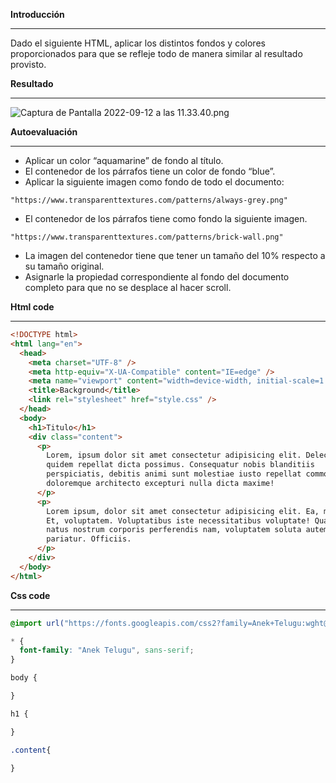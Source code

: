 **Introducción**

---

Dado el siguiente HTML, aplicar los distintos fondos y colores proporcionados para que se refleje todo de manera similar al resultado provisto.

**Resultado**

---

![Captura de Pantalla 2022-09-12 a las 11.33.40.png](https://s3-us-west-2.amazonaws.com/secure.notion-static.com/d4ea236a-533c-4afa-8149-1467d013267f/Captura_de_Pantalla_2022-09-12_a_las_11.33.40.png)

**Autoevaluación**

---

- Aplicar un color “aquamarine” de fondo al título.
- El contenedor de los párrafos tiene un color de fondo “blue”.
- Aplicar la siguiente imagen como fondo de todo el documento:

```
"https://www.transparenttextures.com/patterns/always-grey.png"
```

- El contenedor de los párrafos tiene como fondo la siguiente imagen.

```
"https://www.transparenttextures.com/patterns/brick-wall.png"
```

- La imagen del contenedor tiene que tener un tamaño del 10% respecto a su tamaño original.
- Asignarle la propiedad correspondiente al fondo del documento completo para que no se desplace al hacer scroll.

**Html code**

---

```html
<!DOCTYPE html>
<html lang="en">
  <head>
    <meta charset="UTF-8" />
    <meta http-equiv="X-UA-Compatible" content="IE=edge" />
    <meta name="viewport" content="width=device-width, initial-scale=1.0" />
    <title>Background</title>
    <link rel="stylesheet" href="style.css" />
  </head>
  <body>
    <h1>Titulo</h1>
    <div class="content">
      <p>
        Lorem, ipsum dolor sit amet consectetur adipisicing elit. Delectus
        quidem repellat dicta possimus. Consequatur nobis blanditiis
        perspiciatis, debitis animi sunt molestiae iusto repellat commodi
        doloremque architecto excepturi nulla dicta maxime!
      </p>
      <p>
        Lorem ipsum, dolor sit amet consectetur adipisicing elit. Ea, modi id!
        Et, voluptatem. Voluptatibus iste necessitatibus voluptate! Quaerat odit
        natus nostrum corporis perferendis nam, voluptatem soluta autem amet
        pariatur. Officiis.
      </p>
    </div>
  </body>
</html>
```

**Css code**

---

```css
@import url("https://fonts.googleapis.com/css2?family=Anek+Telugu:wght@300;400;700&display=swap");

* {
  font-family: "Anek Telugu", sans-serif;
}

body {

}

h1 {

}

.content{
  
}
```